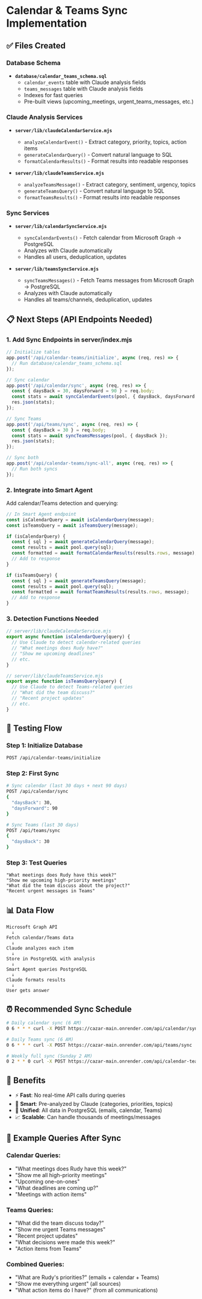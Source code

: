 # Calendar & Teams Sync Implementation

## ✅ Files Created

### Database Schema
- **`database/calendar_teams_schema.sql`**
  - `calendar_events` table with Claude analysis fields
  - `teams_messages` table with Claude analysis fields
  - Indexes for fast queries
  - Pre-built views (upcoming_meetings, urgent_teams_messages, etc.)

### Claude Analysis Services
- **`server/lib/claudeCalendarService.mjs`**
  - `analyzeCalendarEvent()` - Extract category, priority, topics, action items
  - `generateCalendarQuery()` - Convert natural language to SQL
  - `formatCalendarResults()` - Format results into readable responses

- **`server/lib/claudeTeamsService.mjs`**
  - `analyzeTeamsMessage()` - Extract category, sentiment, urgency, topics
  - `generateTeamsQuery()` - Convert natural language to SQL
  - `formatTeamsResults()` - Format results into readable responses

### Sync Services
- **`server/lib/calendarSyncService.mjs`**
  - `syncCalendarEvents()` - Fetch calendar from Microsoft Graph → PostgreSQL
  - Analyzes with Claude automatically
  - Handles all users, deduplication, updates

- **`server/lib/teamsSyncService.mjs`**
  - `syncTeamsMessages()` - Fetch Teams messages from Microsoft Graph → PostgreSQL
  - Analyzes with Claude automatically
  - Handles all teams/channels, deduplication, updates

## 📋 Next Steps (API Endpoints Needed)

### 1. Add Sync Endpoints in server/index.mjs

```javascript
// Initialize tables
app.post('/api/calendar-teams/initialize', async (req, res) => {
  // Run database/calendar_teams_schema.sql
});

// Sync calendar
app.post('/api/calendar/sync', async (req, res) => {
  const { daysBack = 30, daysForward = 90 } = req.body;
  const stats = await syncCalendarEvents(pool, { daysBack, daysForward });
  res.json(stats);
});

// Sync Teams
app.post('/api/teams/sync', async (req, res) => {
  const { daysBack = 30 } = req.body;
  const stats = await syncTeamsMessages(pool, { daysBack });
  res.json(stats);
});

// Sync both
app.post('/api/calendar-teams/sync-all', async (req, res) => {
  // Run both syncs
});
```

### 2. Integrate into Smart Agent

Add calendar/Teams detection and querying:

```javascript
// In Smart Agent endpoint
const isCalendarQuery = await isCalendarQuery(message);
const isTeamsQuery = await isTeamsQuery(message);

if (isCalendarQuery) {
  const { sql } = await generateCalendarQuery(message);
  const results = await pool.query(sql);
  const formatted = await formatCalendarResults(results.rows, message);
  // Add to response
}

if (isTeamsQuery) {
  const { sql } = await generateTeamsQuery(message);
  const results = await pool.query(sql);
  const formatted = await formatTeamsResults(results.rows, message);
  // Add to response
}
```

### 3. Detection Functions Needed

```javascript
// server/lib/claudeCalendarService.mjs
export async function isCalendarQuery(query) {
  // Use Claude to detect calendar-related queries
  // "What meetings does Rudy have?"
  // "Show me upcoming deadlines"
  // etc.
}

// server/lib/claudeTeamsService.mjs
export async function isTeamsQuery(query) {
  // Use Claude to detect Teams-related queries
  // "What did the team discuss?"
  // "Recent project updates"
  // etc.
}
```

## 🧪 Testing Flow

### Step 1: Initialize Database
```bash
POST /api/calendar-teams/initialize
```

### Step 2: First Sync
```bash
# Sync calendar (last 30 days + next 90 days)
POST /api/calendar/sync
{
  "daysBack": 30,
  "daysForward": 90
}

# Sync Teams (last 30 days)
POST /api/teams/sync
{
  "daysBack": 30
}
```

### Step 3: Test Queries
```
"What meetings does Rudy have this week?"
"Show me upcoming high-priority meetings"
"What did the team discuss about the project?"
"Recent urgent messages in Teams"
```

## 📊 Data Flow

```
Microsoft Graph API
  ↓
Fetch calendar/Teams data
  ↓
Claude analyzes each item
  ↓
Store in PostgreSQL with analysis
  ↓
Smart Agent queries PostgreSQL
  ↓
Claude formats results
  ↓
User gets answer
```

## ⏰ Recommended Sync Schedule

```bash
# Daily calendar sync (6 AM)
0 6 * * * curl -X POST https://cazar-main.onrender.com/api/calendar/sync

# Daily Teams sync (6 AM)
0 6 * * * curl -X POST https://cazar-main.onrender.com/api/teams/sync

# Weekly full sync (Sunday 2 AM)
0 2 * * 0 curl -X POST https://cazar-main.onrender.com/api/calendar-teams/sync-all -d '{"daysBack":60}'
```

## 🎯 Benefits

- ⚡ **Fast**: No real-time API calls during queries
- 🎯 **Smart**: Pre-analyzed by Claude (categories, priorities, topics)
- 🧹 **Unified**: All data in PostgreSQL (emails, calendar, Teams)
- 📈 **Scalable**: Can handle thousands of meetings/messages

## 📝 Example Queries After Sync

### Calendar Queries:
- "What meetings does Rudy have this week?"
- "Show me all high-priority meetings"
- "Upcoming one-on-ones"
- "What deadlines are coming up?"
- "Meetings with action items"

### Teams Queries:
- "What did the team discuss today?"
- "Show me urgent Teams messages"
- "Recent project updates"
- "What decisions were made this week?"
- "Action items from Teams"

### Combined Queries:
- "What are Rudy's priorities?" (emails + calendar + Teams)
- "Show me everything urgent" (all sources)
- "What action items do I have?" (from all communications)


